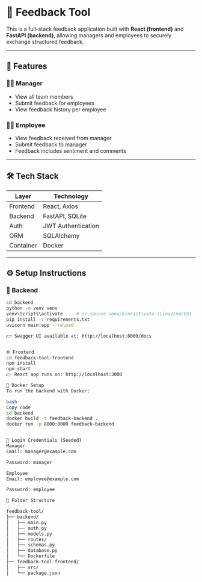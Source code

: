 # 💬 Feedback Tool

This is a full-stack feedback application built with **React (frontend)** and **FastAPI (backend)**, allowing managers and employees to securely exchange structured feedback.

---

## 🚀 Features

### 🧑‍💼 Manager
- View all team members
- Submit feedback for employees
- View feedback history per employee

### 👩‍💻 Employee
- View feedback received from manager
- Submit feedback to manager
- Feedback includes sentiment and comments

---

## 🛠 Tech Stack

| Layer        | Technology         |
|--------------|--------------------|
| Frontend     | React, Axios       |
| Backend      | FastAPI, SQLite    |
| Auth         | JWT Authentication |
| ORM          | SQLAlchemy         |
| Container    | Docker             |

---

## ⚙️ Setup Instructions

### 🔧 Backend

```bash
cd backend
python -m venv venv
venv\Scripts\activate     # or source venv/bin/activate (Linux/macOS)
pip install -r requirements.txt
uvicorn main:app --reload

👉 Swagger UI available at: http://localhost:8000/docs


🌐 Frontend
cd feedback-tool-frontend
npm install
npm start
👉 React app runs on: http://localhost:3000

🐳 Docker Setup
To run the backend with Docker:

bash
Copy code
cd backend
docker build -t feedback-backend .
docker run -p 8000:8000 feedback-backend


🔐 Login Credentials (Seeded)
Manager
Email: manager@example.com

Password: manager

Employee
Email: employee@example.com

Password: employee

📁 Folder Structure

feedback-tool/
├── backend/
│   ├── main.py
│   ├── auth.py
│   ├── models.py
│   ├── routes/
│   ├── schemas.py
│   ├── database.py
│   └── Dockerfile
├── feedback-tool-frontend/
│   ├── src/
│   └── package.json

